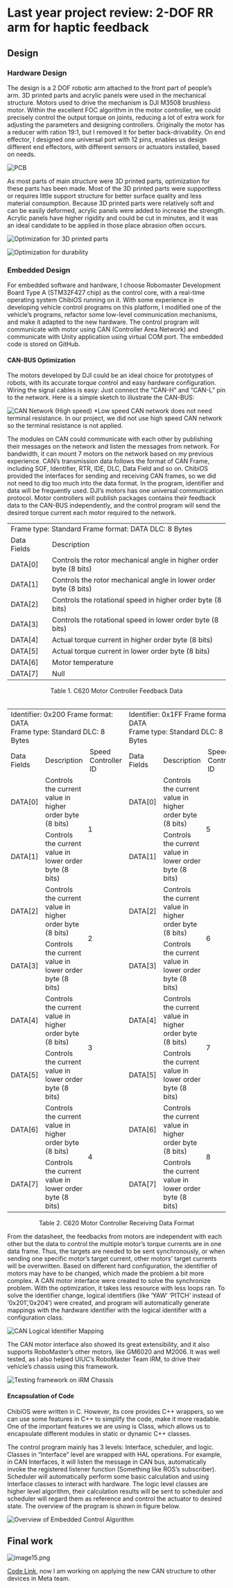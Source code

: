 # Last year project review: 2-DOF RR arm for haptic feedback

## Design

### Hardware Design

The design is a 2 DOF robotic arm attached to the front part of people’s arm. 3D printed parts and acrylic panels were used in the mechanical structure. Motors used to drive the mechanism is DJI M3508 brushless motor. Within the excellent FOC algorithm in the motor controller, we could precisely control the output torque on joints, reducing a lot of extra work for adjusting the parameters and designing controllers. Originally the motor has a reducer with ration 19:1, but I removed it for better back-drivability. On end effector, I designed one universal port with 12 pins, enables us design different end effectors, with different sensors or actuators installed, based on needs. 

![PCB](/resources/markdowns/Article9/image001.png)

As most parts of main structure were 3D printed parts, optimization for these parts has been made. Most of the 3D printed parts were supportless or requires little support structure for better surface quality and less material consumption. Because 3D printed parts were relatively soft and can be easily deformed, acrylic panels were added to increase the strength. Acrylic panels have higher rigidity and could be cut in minutes, and it was an ideal candidate to be applied in those place abrasion often occurs.

![Optimization for 3D printed parts](/resources/markdowns/Article9/image003.png)

![Optimization for durability](/resources/markdowns/Article9/image005.png)

### Embedded Design
For embedded software and hardware, I choose Robomaster Development Board Type A (STM32F427 chip) as the control core, with a real-time operating system ChibiOS running on it. With some experience in developing vehicle control programs on this platform, I modified one of the vehicle’s programs, refactor some low-level communication mechanisms, and make it adapted to the new hardware. The control program will communicate with motor using CAN (Controller Area Network) and communicate with Unity application using virtual COM port. The embedded code is stored on GitHub.

#### CAN-BUS Optimization

The motors developed by DJI could be an ideal choice for prototypes of robots, with its accurate torque control and easy hardware configuration. Wiring the signal cables is easy: Just connect the “CAN-H” and “CAN-L” pin to the network. Here is a simple sketch to illustrate the CAN-BUS:

![CAN Network (High speed)](/resources/markdowns/Article9/image007.png)
*Low speed CAN network does not need terminal resistance. In our project, we did not use high speed CAN network so the terminal resistance is not applied. 

The modules on CAN could communicate with each other by publishing their messages on the network and listen the messages from network. For bandwidth, it can mount 7 motors on the network based on my previous experience.
CAN’s transmission data follows the format of CAN Frame, including SOF, Identifier, RTR, IDE, DLC, Data Field and so on. ChibiOS provided the interfaces for sending and receiving CAN frames, so we did not need to dig too much into the data format. In the program, identifier and data will be frequently used.
DJI’s motors has one universal communication protocol. Motor controllers will publish packages contains their feedback data to the CAN-BUS independently, and the control program will send the desired torque current each motor required to the network.

<table>
    <tr>
        <td colspan="2">Frame type: Standard Frame format: DATA DLC: 8 Bytes</td>
    </tr>
    <tr>
        <td>Data Fields</td>
        <td>Description</td>
    </tr>
    <tr>
        <td>DATA[0]</td>
        <td>Controls the rotor mechanical angle in higher order byte (8 bits)</td>
    </tr>
    <tr>
        <td>DATA[1]</td>
        <td>Controls the rotor mechanical angle in lower order byte (8 bits)</td>
    </tr>
    <tr>
        <td>DATA[2]</td>
        <td>Controls the rotational speed in higher order byte (8 bits)</td>
    </tr>
    <tr>
        <td>DATA[3]</td>
        <td>Controls the rotational speed in lower order byte (8 bits)</td>
    </tr>
    <tr>
        <td>DATA[4]</td>
        <td>Actual torque current in higher order byte (8 bits)</td>
    </tr>
    <tr>
        <td>DATA[5]</td>
        <td>Actual torque current in lower order byte (8 bits)</td>
    </tr>
    <tr>
        <td>DATA[6]</td>
        <td>Motor temperature</td>
    </tr>
    <tr>
        <td>DATA[7]</td>
        <td>Null</td>
    </tr>
</table>
<center>Table 1. C620 Motor Controller Feedback Data</center>
<br>
<table>
	<tr>
		<td colspan="3">
			Identifier: 0x200 Frame format: DATA
			<br>
			Frame type: Standard DLC: 8 Bytes
			<br>
		<td colspan="3">
			Identifier: 0x1FF Frame format: DATA
			<br>
			Frame type: Standard DLC: 8 Bytes<wbr>
	<tr>
		<td>
			Data Fields
		<td>
			Description
		<td>
			Speed Controller ID
		<td>
			Data Fields
		<td>
			Description
		<td>
			Speed Controller ID
	<tr>
		<td>
			DATA[0]
		<td>
			Controls the current value in higher order byte (8 bits)
		<td rowspan="2" style="padding-right: 3pt; padding-left: 3pt;">
			1
		<td>
			DATA[0]
		<td>
			Controls the current value in higher order byte (8 bits)
		<td rowspan="2" style="padding-right: 3pt; padding-left: 3pt;">
			5
	<tr>
		<td>
			DATA[1]
		<td>
			Controls the current value in lower order byte (8 bits)
		<td>
			DATA[1]
		<td>
			Controls the current value in lower order byte (8 bits)
	<tr>
		<td>
			DATA[2]
		<td>
			Controls the current value in higher order byte (8 bits)
		<td rowspan="2" style="padding-right: 3pt; padding-left: 3pt;">
			2
		<td>
			DATA[2]
		<td>
			Controls the current value in higher order byte (8 bits)
		<td rowspan="2" style="padding-right: 3pt; padding-left: 3pt;">
			6
	<tr>
		<td>
			DATA[3]
		<td>
			Controls the current value in lower order byte (8 bits)
		<td>
			DATA[3]
		<td>
			Controls the current value in lower order byte (8 bits)
	<tr>
		<td>
			DATA[4]
		<td>
			Controls the current value in higher order byte (8 bits)
		<td rowspan="2" style="padding-right: 3pt; padding-left: 3pt;">
			3
		<td>
			DATA[4]
		<td>
			Controls the current value in higher order byte (8 bits)
		<td rowspan="2" style="padding-right: 3pt; padding-left: 3pt;">
			7
	<tr>
		<td>
			DATA[5]
		<td>
			Controls the current value in lower order byte (8 bits)
		<td>
			DATA[5]
		<td>
			Controls the current value in lower order byte (8 bits)
	<tr>
		<td>
			DATA[6]
		<td>
			Controls the current value in higher order byte (8 bits)
		<td rowspan="2" style="padding-right: 3pt; padding-left: 3pt;">
			4
		<td>
			DATA[6]
		<td>
			Controls the current value in higher order byte (8 bits)
		<td rowspan="2" style="padding-right: 3pt; padding-left: 3pt;">
			8
	<tr>
		<td>
			DATA[7]
		<td>
			Controls the current value in lower order byte (8 bits)
		<td>
			DATA[7]
		<td>
			Controls the current value in lower order byte (8 bits)
</table>
<center>Table 2. C620 Motor Controller Receiving Data Format</center>

From the datasheet, the feedbacks from motors are independent with each other but the data to control the multiple motor’s torque currents are in one data frame. Thus, the targets are needed to be sent synchronously, or when sending one specific motor’s target current, other motors’ target currents will be overwritten. Based on different hard configuration, the identifier of motors may have to be changed, which made the problem a bit more complex. A CAN motor interface were created to solve the synchronize problem. With the optimization, it takes less resource with less loops ran. To solve the identifier change, logical identifiers (like ‘YAW’ ‘PITCH’ instead of ‘0x201’,’0x204’) were created, and program will automatically generate mappings with the hardware identifier with the logical identifier with a configuration class.

![CAN Logical Identifier Mapping](/resources/markdowns/Article9/image009.png)

The CAN motor interface also showed its great extensibility, and it also supports RoboMaster’s other motors, like GM6020 and M2006. It was well tested, as I also helped UIUC’s RoboMaster Team iRM, to drive their vehicle’s chassis using this framework.

![Testing framework on iRM Chassis](/resources/markdowns/Article9/image011.jpg)

#### Encapsulation of Code

ChibiOS were written in C. However, its core provides C++ wrappers, so we can use some features in C++ to simplify the code, make it more readable. One of the important features we are using is Class, which allows us to encapsulate different modules in static or dynamic C++ classes.

The control program mainly has 3 levels: Interface, scheduler, and logic. Classes in “Interface” level are wrapped with HAL operations. For example, in CAN Interfaces, it will listen the message in CAN bus, automatically invoke the registered listener function (Something like ROS’s subscriber). Scheduler will automatically perform some basic calculation and using Interface classes to interact with hardware. The logic level classes are higher level algorithm, their calculation results will be sent to scheduler and scheduler will regard them as reference and control the actuator to desired state. The overview of the program is shown in figure below.

![Overview of Embedded Control Algorithm](/resources/markdowns/Article9/image013.png)

## Final work

![image15.png](/resources/markdowns/Article9/image015.jpeg)

[Code Link](https://github.com/QuokeCola/Meta-Embedded), now I am working on applying the new CAN structure to other devices in Meta team.
